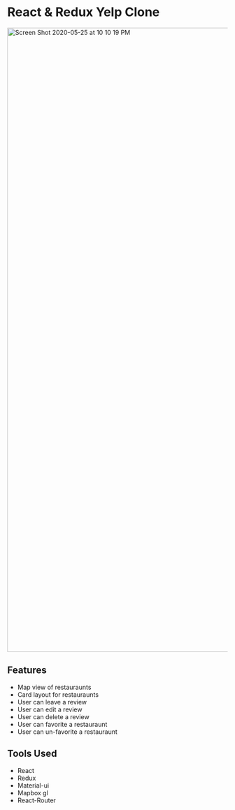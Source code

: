 # React & Redux Yelp Clone
<img width="1429" alt="Screen Shot 2020-05-25 at 10 10 19 PM" src="https://user-images.githubusercontent.com/46908343/82853760-93507380-9ed4-11ea-9ec6-2e6b65c3783a.png">

## Features
* Map view of restauraunts
* Card layout for restauraunts
* User can leave a review
* User can edit a review
* User can delete a review
* User can favorite a restauraunt
* User can un-favorite a restauraunt

## Tools Used
* React
* Redux
* Material-ui
* Mapbox gl
* React-Router
